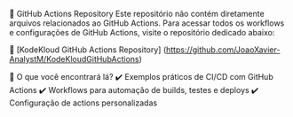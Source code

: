 🚀 GitHub Actions Repository
Este repositório não contém diretamente arquivos relacionados ao GitHub Actions. Para acessar todos os workflows e configurações de GitHub Actions, visite o repositório dedicado abaixo:

🔗 [KodeKloud GitHub Actions Repository] (https://github.com/JoaoXavier-AnalystM/KodeKloudGitHubActions)

📌 O que você encontrará lá?
✔️ Exemplos práticos de CI/CD com GitHub Actions
✔️ Workflows para automação de builds, testes e deploys
✔️ Configuração de actions personalizadas
